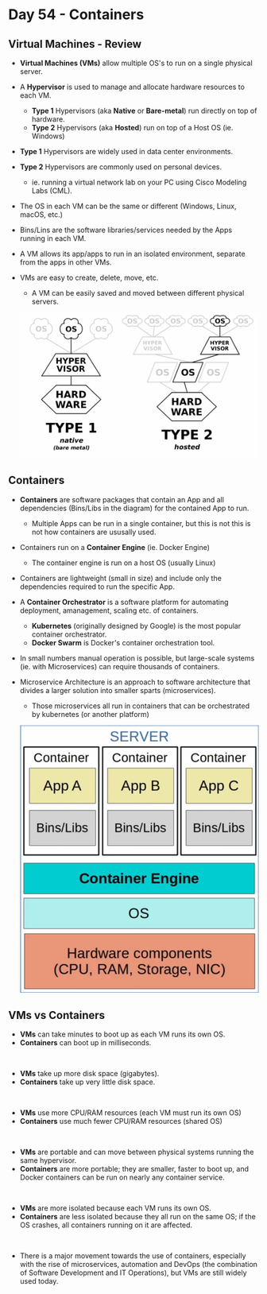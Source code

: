 # Day 54 - Containers

## Virtual Machines - Review

- **Virtual Machines (VMs)** allow multiple OS's to run on a single physical server.
- A **Hypervisor** is used to manage and allocate hardware resources to each VM.
    - **Type 1** Hypervisors (aka **Native** or **Bare-metal**) run directly on top of hardware.
    - **Type 2** Hypervisors (aka **Hosted**) run on top of a Host OS (ie. Windows)

- **Type 1** Hypervisors are widely used in data center environments.
- **Type 2** Hypervisors are commonly used on personal devices.
    - ie. running a virtual network lab on your PC using Cisco Modeling Labs (CML).
- The OS in each VM can be the same or different (Windows, Linux, macOS, etc.)
- Bins/Lins are the software libraries/services needed by the Apps running in each VM.
- A VM allows its app/apps to run in an isolated environment, separate from the apps in other VMs.
- VMs are easy to create, delete, move, etc.
    - A VM can be easily saved and moved between different physical servers.

    ![type-12-hv](assets/day54/type-12-hv.png)

## Containers 

- **Containers** are software packages that contain an App and all dependencies (Bins/Libs in the diagram) for the contained App to run.
    - Multiple Apps can be run in a single container, but this is not this is not how containers are ususally used.
- Containers run on a **Container Engine** (ie. Docker Engine)
    - The container engine is run on a host OS (usually Linux)
- Containers are lightweight (small in size) and include only the dependencies required to run the specific App.
- A **Container Orchestrator** is a software platform for automating deployment, amanagement, scaling etc. of containers.
    - **Kubernetes** (originally designed by Google) is the most popular container orchestrator.
    - **Docker Swarm** is Docker's container orchestration tool.
- In small numbers manual operation is possible, but large-scale systems (ie. with Microservices) can require thousands of containers.

- Microservice Architecture is an approach to software architecture that divides a larger solution into smaller sparts (microservices).
    - Those microservices all run in containers that can be orchestrated by kubernetes (or another platform)

    ![containers](assets/day54/containers.png)

## VMs vs Containers

- **VMs** can take minutes to boot up as each VM runs its own OS.
- **Containers** can boot up in milliseconds.

<br>

- **VMs** take up more disk space (gigabytes).
- **Containers** take up very little disk space.

<br>

- **VMs** use more CPU/RAM resources (each VM must run its own OS)
- **Containers** use much fewer CPU/RAM resources (shared OS)

<br>

- **VMs** are portable and can move between physical systems running the same hypervisor.
- **Containers** are more portable; they are smaller, faster to boot up, and Docker containers can be run on nearly any container service.

<br>

- **VMs** are more isolated because each VM runs its own OS.
- **Containers** are less isolated because they all run on the same OS; if the OS crashes, all containers running on it are affected.

<br>

- There is a major movement towards the use of containers, especially with the rise of microservices, automation and DevOps (the combination of Software Development and IT Operations), but VMs are still widely used today.